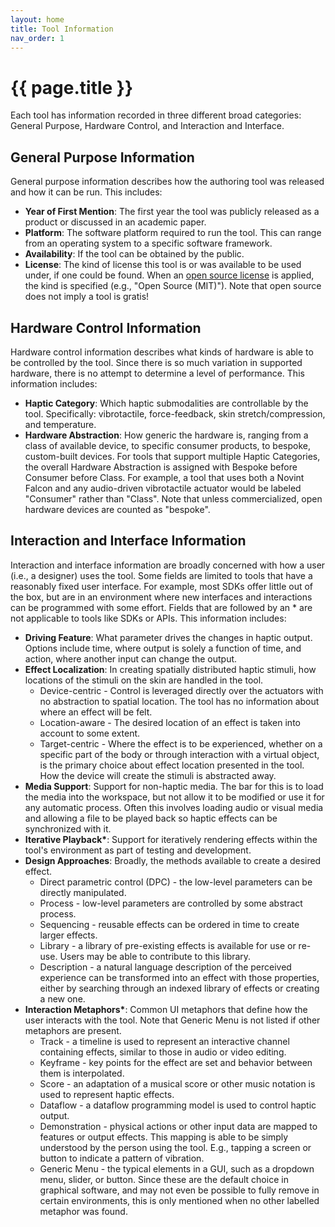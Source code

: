 ```yaml
---
layout: home
title: Tool Information
nav_order: 1
---
```


# {{ page.title }}

Each tool has information recorded in three different broad categories: General Purpose, Hardware Control, and Interaction and Interface.

## General Purpose Information

General purpose information describes how the authoring tool was released and how it can be run.
This includes:

* <span id="year">**Year of First Mention**</span>: The first year the tool was publicly released as a product or discussed in an academic paper.
* <span id="platform">**Platform**</span>: The software platform required to run the tool. This can range from an operating system to a specific software framework.
* <span id="availability">**Availability**</span>: If the tool can be obtained by the public.
* <span id="license">**License**</span>: The kind of license this tool is or was available to be used under, if one could be found.
When an [open source license](https://opensource.org/osd) is applied, the kind is specified (e.g., "Open Source (MIT)").
Note that open source does not imply a tool is gratis!

## Hardware Control Information

Hardware control information describes what kinds of hardware is able to be controlled by the tool.
Since there is so much variation in supported hardware, there is no attempt to determine a level of performance.
This information includes:

* <span id="category">**Haptic Category**</span>: Which haptic submodalities are controllable by the tool. Specifically: vibrotactile, force-feedback, skin stretch/compression, and temperature.
* <span id="abstraction">**Hardware Abstraction**</span>: How generic the hardware is, ranging from a class of available device, to specific consumer products, to bespoke, custom-built devices.
For tools that support multiple Haptic Categories, the overall Hardware Abstraction is assigned with Bespoke before Consumer before Class.
For example, a tool that uses both a Novint Falcon and any audio-driven vibrotactile actuator would be labeled "Consumer" rather than "Class".
Note that unless commercialized, open hardware devices are counted as "bespoke".

## Interaction and Interface Information

Interaction and interface information are broadly concerned with how a user (i.e., a designer) uses the tool.
Some fields are limited to tools that have a reasonably fixed user interface.
For example, most SDKs offer little out of the box, but are in an environment where new interfaces and interactions can be programmed with some effort.
Fields that are followed by an \* are not applicable to tools like SDKs or APIs.
This information includes:

* <span id="driving-feature">**Driving Feature**</span>: What parameter drives the changes in haptic output. Options include time, where output is solely a function of time, and action, where another input can change the output.
* <span id="effect-localization">**Effect Localization**</span>: In creating spatially distributed haptic stimuli, how locations of the stimuli on the skin are handled in the tool.
    * Device-centric - Control is leveraged directly over the actuators with no abstraction to spatial location. The tool has no information about where an effect will be felt.
    * Location-aware - The desired location of an effect is taken into account to some extent.
    * Target-centric - Where the effect is to be experienced, whether on a specific part of the body or through interaction with a virtual object, is the primary choice about effect location presented in the tool. How the device will create the stimuli is abstracted away.
* <span id="media-support">**Media Support**</span>: Support for non-haptic media. The bar for this is to load the media into the workspace, but not allow it to be modified or use it for any automatic process. Often this involves loading audio or visual media and allowing a file to be played back so haptic effects can be synchronized with it.
* <span id="iterative-playback">**Iterative Playback\***</span>: Support for iteratively rendering effects within the tool's environment as part of testing and development.
* <span id="design-approaches">**Design Approaches**</span>: Broadly, the methods available to create a desired effect.
    * Direct parametric control (DPC) - the low-level parameters can be directly manipulated.
    * Process - low-level parameters are controlled by some abstract process.
    * Sequencing - reusable effects can be ordered in time to create larger effects.
    * Library - a library of pre-existing effects is available for use or re-use. Users may be able to contribute to this library.
    * Description - a natural language description of the perceived experience can be transformed into an effect with those properties, either by searching through an indexed library of effects or creating a new one.
* <span id="interaction-metaphors">**Interaction Metaphors\***</span>: Common UI metaphors that define how the user interacts with the tool. Note that Generic Menu is not listed if other metaphors are present.
    * Track - a timeline is used to represent an interactive channel containing effects, similar to those in audio or video editing.
    * Keyframe - key points for the effect are set and behavior between them is interpolated.
    * Score - an adaptation of a musical score or other music notation is used to represent haptic effects.
    * Dataflow - a dataflow programming model is used to control haptic output.
    * Demonstration - physical actions or other input data are mapped to features or output effects. This mapping is able to be simply understood by the person using the tool. E.g., tapping a screen or button to indicate a pattern of vibration.
    * Generic Menu - the typical elements in a GUI, such as a dropdown menu, slider, or button. Since these are the default choice in graphical software, and may not even be possible to fully remove in certain environments, this is only mentioned when no other labelled metaphor was found.
